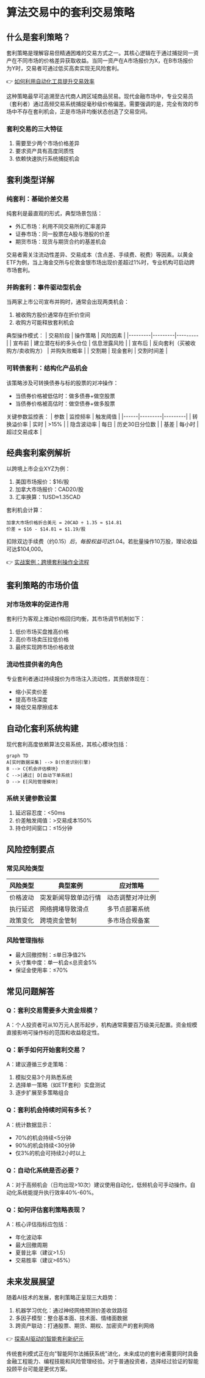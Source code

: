 # 算法交易中的套利交易策略

## 什么是套利策略？

套利策略是理解容易但精通困难的交易方式之一。其核心逻辑在于通过捕捉同一资产在不同市场的价格差异获取收益。当同一资产在A市场报价为X，在B市场报价为Y时，交易者可通过低买高卖实现无风险套利。

👉 [如何利用自动化工具提升交易效率](https://bit.ly/okx_welcome)

这种策略最早可追溯至古代商人跨区域商品贸易。现代金融市场中，专业交易员（套利者）通过高频交易系统捕捉毫秒级价格偏差。需要强调的是，完全有效的市场中不存在套利机会，正是市场非均衡状态创造了交易空间。

### 套利交易的三大特征
1. 需要至少两个市场价格差异
2. 要求资产具有高度同质性
3. 依赖快速执行系统捕捉机会

## 套利类型详解

### 纯套利：基础价差交易
纯套利是最直观的形式，典型场景包括：
- 外汇市场：利用不同交易所的汇率差异
- 证券市场：同一股票在A股与港股的价差
- 期货市场：现货与期货合约的基差机会

交易者需关注流动性差异、交易成本（含点差、手续费、税费）等因素。以黄金ETF为例，当上海金交所与伦敦金银市场出现价差超过1%时，专业机构可启动跨市场套利。

### 并购套利：事件驱动型机会
当两家上市公司宣布并购时，通常会出现两类机会：
1. 被收购方股价通常存在折价空间
2. 收购方可能释放套利机会

典型操作模式：
| 交易阶段 | 操作策略 | 风险因素 |
|---------|---------|---------|
| 宣布前 | 建立潜在标的多头仓位 | 信息泄露风险 |
| 宣布后 | 反向套利（买被收购方/卖收购方） | 并购失败概率 |
| 交割期 | 现金套利 | 交割时间差 |

### 可转债套利：结构化产品机会
该策略涉及可转换债券与标的股票的对冲操作：
- 当债券价格被低估时：做多债券+做空股票
- 当债券价格被高估时：做空债券+做多股票

关键参数监控表：
| 参数 | 监控频率 | 触发阈值 |
|------|---------|---------|
| 转换溢价率 | 实时 | >15% |
| 隐含波动率 | 每日 | 历史30日分位数 |
| 基差 | 每小时 | 超过交易成本 |

## 经典套利案例解析

以跨境上市企业XYZ为例：
1. 美国市场报价：$16/股
2. 加拿大市场报价：CAD20/股
3. 汇率换算：1USD≈1.35CAD

套利机会计算：
```
加拿大市场价格折合美元 = 20CAD ÷ 1.35 ≈ $14.81
价差 = $16 - $14.81 = $1.19/股
```
扣除双边手续费（约$0.15）后，每股权益可达$1.04。若批量操作10万股，理论收益可达$104,000。

👉 [实战案例：跨境套利操作全流程](https://bit.ly/okx_welcome)

## 套利策略的市场价值

### 对市场效率的促进作用
套利行为客观上推动价格回归均衡，其市场调节机制如下：
1. 低价市场买盘推高价格
2. 高价市场卖压拉低价格
3. 最终实现跨市场价格收敛

### 流动性提供者的角色
专业套利者通过持续报价为市场注入流动性，其贡献体现在：
- 缩小买卖价差
- 提高市场深度
- 降低交易摩擦成本

## 自动化套利系统构建

现代套利高度依赖算法交易系统，其核心模块包括：
```mermaid
graph TD
A[实时数据采集] --> B(价差识别引擎)
B --> C{机会评估模块}
C -->|通过| D[自动下单系统]
D --> E[风险管理模块]
```

### 系统关键参数设置
1. 延迟容忍度：<50ms
2. 价差触发阈值：>交易成本150%
3. 持仓时间窗口：≤15分钟

## 风险控制要点

### 常见风险类型
| 风险类型 | 典型案例 | 应对策略 |
|---------|---------|---------|
| 价格波动 | 突发新闻导致单边行情 | 动态调整对冲比例 |
| 执行延迟 | 网络拥堵导致滑点 | 多节点部署系统 |
| 政策变化 | 跨境资金管制 | 多市场合规备案 |

### 风险管理指标
- 最大回撤控制：≤单日净值2%
- 头寸集中度：单一机会≤总资金5%
- 保证金使用率：≤70%

## 常见问题解答

### Q：套利交易需要多大资金规模？
A：个人投资者可从10万元人民币起步，机构通常需要百万级美元配置。资金规模直接影响可操作标的范围和收益稳定性。

### Q：新手如何开始套利交易？
A：建议遵循三步走策略：
1. 模拟交易3个月熟悉系统
2. 选择单一策略（如ETF套利）实盘测试
3. 逐步扩展至多策略组合

### Q：套利机会持续时间有多长？
A：统计数据显示：
- 70%的机会持续<5分钟
- 90%的机会持续<30分钟
- 仅3%的机会可持续2小时以上

### Q：自动化系统是否必要？
A：对于高频机会（日均出现>10次）建议使用自动化，低频机会可手动操作。自动化系统能提升执行效率40%-60%。

### Q：如何评估套利策略表现？
A：核心评估指标应包括：
- 年化波动率
- 最大回撤周期
- 夏普比率（建议>1.5）
- 交易胜率（建议>65%）

## 未来发展展望

随着AI技术的发展，套利策略正呈现三大趋势：
1. 机器学习优化：通过神经网络预测价差收敛路径
2. 多因子模型：整合基本面、技术面、情绪面数据
3. 跨资产联动：打通股票、期货、期权、加密资产的套利网络

👉 [探索AI驱动的智能套利新纪元](https://bit.ly/okx_welcome)

传统套利模式正在向"智能阿尔法捕获系统"进化，未来成功的套利者需要同时具备金融工程能力、编程技能和风险管理经验。对于普通投资者，选择经过验证的智能投顾平台可能是更优方案。